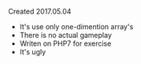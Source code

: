Created 2017.05.04

- It's use only one-dimention array's
- There is no actual gameplay
- Writen on PHP7 for exercise
- It's ugly